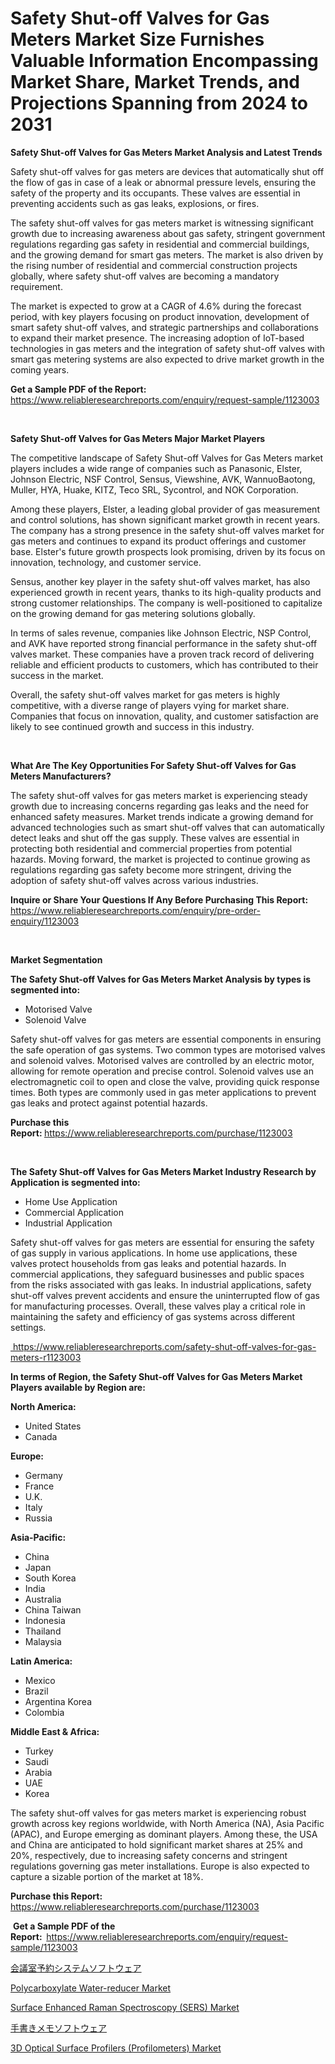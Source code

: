 <p><h1>Safety Shut-off Valves for Gas Meters Market Size Furnishes Valuable Information Encompassing Market Share, Market Trends, and Projections Spanning from 2024 to 2031</h1></p><p><strong>Safety Shut-off Valves for Gas Meters Market Analysis and Latest Trends</strong></p>
<p><p>Safety shut-off valves for gas meters are devices that automatically shut off the flow of gas in case of a leak or abnormal pressure levels, ensuring the safety of the property and its occupants. These valves are essential in preventing accidents such as gas leaks, explosions, or fires.</p><p>The safety shut-off valves for gas meters market is witnessing significant growth due to increasing awareness about gas safety, stringent government regulations regarding gas safety in residential and commercial buildings, and the growing demand for smart gas meters. The market is also driven by the rising number of residential and commercial construction projects globally, where safety shut-off valves are becoming a mandatory requirement.</p><p>The market is expected to grow at a CAGR of 4.6% during the forecast period, with key players focusing on product innovation, development of smart safety shut-off valves, and strategic partnerships and collaborations to expand their market presence. The increasing adoption of IoT-based technologies in gas meters and the integration of safety shut-off valves with smart gas metering systems are also expected to drive market growth in the coming years.</p></p>
<p><strong>Get a Sample PDF of the Report:&nbsp;</strong> <a href="https://www.reliableresearchreports.com/enquiry/request-sample/1123003">https://www.reliableresearchreports.com/enquiry/request-sample/1123003</a></p>
<p>&nbsp;</p>
<p><strong>Safety Shut-off Valves for Gas Meters Major Market Players</strong></p>
<p><p>The competitive landscape of Safety Shut-off Valves for Gas Meters market players includes a wide range of companies such as Panasonic, Elster, Johnson Electric, NSF Control, Sensus, Viewshine, AVK, WannuoBaotong, Muller, HYA, Huake, KITZ, Teco SRL, Sycontrol, and NOK Corporation.</p><p>Among these players, Elster, a leading global provider of gas measurement and control solutions, has shown significant market growth in recent years. The company has a strong presence in the safety shut-off valves market for gas meters and continues to expand its product offerings and customer base. Elster's future growth prospects look promising, driven by its focus on innovation, technology, and customer service.</p><p>Sensus, another key player in the safety shut-off valves market, has also experienced growth in recent years, thanks to its high-quality products and strong customer relationships. The company is well-positioned to capitalize on the growing demand for gas metering solutions globally.</p><p>In terms of sales revenue, companies like Johnson Electric, NSP Control, and AVK have reported strong financial performance in the safety shut-off valves market. These companies have a proven track record of delivering reliable and efficient products to customers, which has contributed to their success in the market.</p><p>Overall, the safety shut-off valves market for gas meters is highly competitive, with a diverse range of players vying for market share. Companies that focus on innovation, quality, and customer satisfaction are likely to see continued growth and success in this industry.</p></p>
<p>&nbsp;</p>
<p><strong>What Are The Key Opportunities For Safety Shut-off Valves for Gas Meters Manufacturers?</strong></p>
<p><p>The safety shut-off valves for gas meters market is experiencing steady growth due to increasing concerns regarding gas leaks and the need for enhanced safety measures. Market trends indicate a growing demand for advanced technologies such as smart shut-off valves that can automatically detect leaks and shut off the gas supply. These valves are essential in protecting both residential and commercial properties from potential hazards. Moving forward, the market is projected to continue growing as regulations regarding gas safety become more stringent, driving the adoption of safety shut-off valves across various industries.</p></p>
<p><strong>Inquire or Share Your Questions If Any Before Purchasing This Report:</strong> <a href="https://www.reliableresearchreports.com/enquiry/pre-order-enquiry/1123003">https://www.reliableresearchreports.com/enquiry/pre-order-enquiry/1123003</a></p>
<p>&nbsp;</p>
<p><strong>Market Segmentation</strong></p>
<p><strong>The Safety Shut-off Valves for Gas Meters Market Analysis by types is segmented into:</strong></p>
<p><ul><li>Motorised Valve</li><li>Solenoid Valve</li></ul></p>
<p><p>Safety shut-off valves for gas meters are essential components in ensuring the safe operation of gas systems. Two common types are motorised valves and solenoid valves. Motorised valves are controlled by an electric motor, allowing for remote operation and precise control. Solenoid valves use an electromagnetic coil to open and close the valve, providing quick response times. Both types are commonly used in gas meter applications to prevent gas leaks and protect against potential hazards.</p></p>
<p><strong>Purchase this Report:&nbsp;</strong><a href="https://www.reliableresearchreports.com/purchase/1123003">https://www.reliableresearchreports.com/purchase/1123003</a></p>
<p>&nbsp;</p>
<p><strong>The Safety Shut-off Valves for Gas Meters Market Industry Research by Application is segmented into:</strong></p>
<p><ul><li>Home Use Application</li><li>Commercial Application</li><li>Industrial Application</li></ul></p>
<p><p>Safety shut-off valves for gas meters are essential for ensuring the safety of gas supply in various applications. In home use applications, these valves protect households from gas leaks and potential hazards. In commercial applications, they safeguard businesses and public spaces from the risks associated with gas leaks. In industrial applications, safety shut-off valves prevent accidents and ensure the uninterrupted flow of gas for manufacturing processes. Overall, these valves play a critical role in maintaining the safety and efficiency of gas systems across different settings.</p></p>
<p><a href="https://www.reliableresearchreports.com/safety-shut-off-valves-for-gas-meters-r1123003">&nbsp;https://www.reliableresearchreports.com/safety-shut-off-valves-for-gas-meters-r1123003</a></p>
<p><strong>In terms of Region, the Safety Shut-off Valves for Gas Meters Market Players available by Region are:</strong></p>
<p>
    <p> <strong> North America: </strong>
        <ul>
            <li>United States</li>
            <li>Canada</li>
        </ul>
        </p> 
    <p> <strong> Europe: </strong>
        <ul>
            <li>Germany</li>
            <li>France</li>
            <li>U.K.</li>
            <li>Italy</li>
            <li>Russia</li>
        </ul>
        </p> 
    <p> <strong> Asia-Pacific: </strong>
        <ul>
            <li>China</li>
            <li>Japan</li>
            <li>South Korea</li>
            <li>India</li>
            <li>Australia</li>
            <li>China Taiwan</li>
            <li>Indonesia</li>
            <li>Thailand</li>
            <li>Malaysia</li>
        </ul>
        </p> 
    <p> <strong> Latin America: </strong>
        <ul>
            <li>Mexico</li>
            <li>Brazil</li>
            <li>Argentina Korea</li>
            <li>Colombia</li>
        </ul>
        </p> 
    <p> <strong> Middle East & Africa: </strong>
        <ul>
            <li>Turkey</li>
            <li>Saudi</li>
            <li>Arabia</li>
            <li>UAE</li>
            <li>Korea</li>
        </ul>
    </p>
    </p>
<p><p>The safety shut-off valves for gas meters market is experiencing robust growth across key regions worldwide, with North America (NA), Asia Pacific (APAC), and Europe emerging as dominant players. Among these, the USA and China are anticipated to hold significant market shares at 25% and 20%, respectively, due to increasing safety concerns and stringent regulations governing gas meter installations. Europe is also expected to capture a sizable portion of the market at 18%.</p></p>
<p><strong>Purchase this Report: </strong><a href="https://www.reliableresearchreports.com/purchase/1123003">https://www.reliableresearchreports.com/purchase/1123003</a></p>
<p>&nbsp;<strong>Get a Sample PDF of the Report:&nbsp;&nbsp;</strong><a href="https://www.reliableresearchreports.com/enquiry/request-sample/1123003">https://www.reliableresearchreports.com/enquiry/request-sample/1123003</a></p>
<p><strong></strong></p>
<p><p><a href="https://github.com/ReganWisoky2023/Market-Research-Report-List-1/blob/main/666853646266.md">会議室予約システムソフトウェア</a></p><p><a href="https://issuu.com/reportprime-2/docs/polycarboxylate-water-reducer-market-size-2030.ppt">Polycarboxylate Water-reducer Market</a></p><p><a href="https://github.com/shotows/Market-Research-Report-List-2/blob/main/surface-enhanced-raman-spectroscopy-sers-market.md">Surface Enhanced Raman Spectroscopy (SERS) Market</a></p><p><a href="https://github.com/cbigkbh02719/Market-Research-Report-List-1/blob/main/763954446265.md">手書きメモソフトウェア</a></p><p><a href="https://github.com/Sinjinluong3e0awx2m195k76/Market-Research-Report-List-2/blob/main/3d-optical-surface-profilers-profilometers-market.md">3D Optical Surface Profilers (Profilometers) Market</a></p></p>